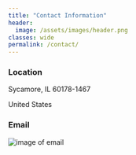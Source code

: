 ```yaml
---
title: "Contact Information"
header:
  image: /assets/images/header.png
classes: wide
permalink: /contact/
---
```






### Location

Sycamore, IL 60178-1467 

United States


### Email  
![image of email]({{site.baseurl}}/assets/images/EMAIL.png)
